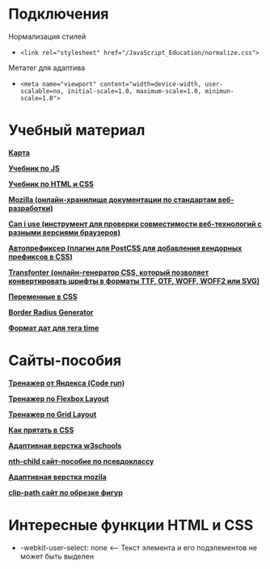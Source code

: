<h1>Подключения</h1>

<p>Нормализация стилей</p>

- ``` <link rel="stylesheet" href="/JavaScript_Education/normalize.css"> ```

<p>Метатег для адаптива</p>

- ```<meta name="viewport" content="width=device-width, user-scalable=no, initial-scale=1.0, maximum-scale=1.0, minimun-scale=1.0">```

<H1>Учебный материал</H1>

<a href='https://miro.com/app/board/uXjVNGw7Jv8=/?share_link_id=860861096273' target="_blank">**Карта**</a>

<a href='https://learn.javascript.ru/' target="_blank">**Учебник по JS**</a>

<a href='https://metanit.com/web/html5/' target="_blank">**Учебник по HTML и CSS**</a>

<a href='https://developer.mozilla.org/ru/docs/Learn/CSS' target="_blank">**Mozilla (онлайн-хранилище документации по стандартам веб-разработки)**</a>

<a href='https://caniuse.com/' target="_blank">**Can i use (инструмент для проверки совместимости веб-технологий с разными версиями браузеров)**</a>

<a href='https://autoprefixer.github.io/ru/' target='_blank'>**Автопрефиксер (плагин для PostCSS для добавления вендорных префиксов в CSS)**</a>

<a href='https://transfonter.org/' target='_blank'>**Transfonter (онлайн-генератор CSS, который позволяет конвертировать шрифты в форматы TTF, OTF, WOFF, WOFF2 или SVG)**</a>

<a href='https://developer.mozilla.org/ru/docs/Web/CSS/Using_CSS_custom_properties'>**Переменные в CSS**</a>

<a href='https://9elements.github.io/fancy-border-radius/#56.41.0.30--.' target='_blank'>**Border Radius Generator**</a>

<a href="https://doka.guide/html/time/" target="_blank">**Формат дат для тега time**</a>

<h1>Сайты-пособия</h1>

<a href="https://coderun.yandex.ru/" target="_blank">**Тренажер от Яндекса (Code run)**</a>

<a href="https://flexboxfroggy.com/#ru" target='_blank'>**Тренажер по Flexbox Layout**</a>

<a href="https://cssgridgarden.com/#ru" target='_blank'>**Тренажер по Grid Layout**</a>

<a href='https://htmlacademy.ru/blog/css/short-12' target="_blank">**Как прятать в CSS**</a>

<a href='https://www.w3schools.com/css/css_rwd_mediaqueries.asp' target="_blank">**Адаптивная верстка w3schools**</a>

<a href='https://nth-child.belter.io/' target='_blank'>**nth-child сайт-пособие по псевдоклассу**</a>

<a href='https://developer.mozilla.org/en-US/docs/Learn/CSS/CSS_layout/Responsive_Design' target="_blank">**Адаптивная верстка mozila**</a>

<a href='https://bennettfeely.com/clippy/' target='_blank'>**clip-path сайт по обрезке фигур**</a>

<h1>Интересные функции HTML и CSS</h1>

  - -webkit-user-select: none <-- Текст элемента и его подэлементов не может быть выделен
